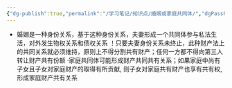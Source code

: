 ```yaml
---
{"dg-publish":true,"permalink":"/学习笔记/知识点/婚姻或家庭共同体/","dgPassFrontmatter":true,"noteIcon":""}
---
```


- 婚姻是一种身份关系，基于这种身份关系，夫妻形成一个共同体参与私法生活，对外发生物权关系和债权关系
！只要夫妻身份关系未终止，此种财产法上的共同关系就必须维持，原则上不得分割共有财产；任何一方都不得向第三人转让财产共有份额
·家庭共同体可能形成财产共同共有关系；如果家庭中尚有子女且子女对家庭财产的取得有所贡献, 则子女对家庭共有财产也享有共有权, 形成家庭财产共有关系